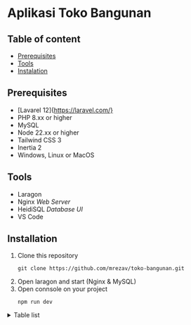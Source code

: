 # Aplikasi Toko Bangunan

## Table of content
- [Prerequisites](#prerequisites)
- [Tools](#tools)
- [Instalation](#installation)
## Prerequisites
- [Lavarel 12]{https://laravel.com/}
- PHP 8.xx or higher
- MySQL
- Node 22.xx or higher
- Tailwind CSS 3
- Inertia 2
- Windows, Linux or MacOS
## Tools
- Laragon
- Nginx _Web Server_
- HeidiSQL _Database UI_
- VS Code
## Installation
1. Clone this repository
   ```
   git clone https://github.com/mrezav/toko-bangunan.git
   ```
2. Open laragon and start (Nginx & MySQL)
3. Open connsole on your project
   ```
   npm run dev
   ```

<details>
<summary>Table list</summary>

| No | Name        |
|---:|-----------  |
|   1| Category    |
|   2| Product     |
|   3| User        |
|   4| Trancaction |

</details>

